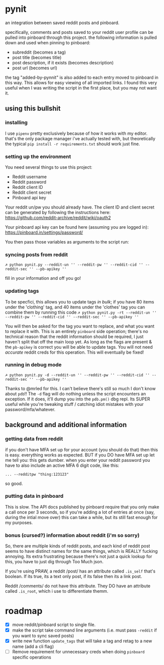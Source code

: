 # pynit
an integration between saved reddit posts and pinboard. 

specifically, comments and posts saved to your reddit user profile can be pulled into pinboard through this project. the following information is pulled down and used when pinning to pinboard:
- subreddit (becomes a tag)
- post title (becomes title)
- post description, if it exists (becomes description)
- post url (becomes url)

the tag "added-by-pynnit" is also added to each entry moved to pinboard in this way. This allows for easy viewing of all imported links. I found this very useful when I was writing the script in the first place, but you may not want it. 
## using this bullshit 
### installing
I use `pipenv` pretty exclusively because of how it works with my editor. that's the only package manager i've actually tested with, but theoretically the typical `pip install -r requirements.txt` should work just fine.

### setting up the environment
You need several things to use this project:
- Reddit username
- Reddit password
- Reddit client ID 
- Reddit client secret
- Pinboard api key

Your reddit un/pw you should already have. The client ID and client secret can be generated by following the instructions here:
https://github.com/reddit-archive/reddit/wiki/oauth2

Your pinboard api key can be found here (assuming you are logged in):
https://pinboard.in/settings/password/

You then pass those variables as arguments to the script run:

### syncing posts from reddit

`☭ python pynit.py --reddit-un '' --reddit-pw '' --reddit-cid '' --reddit-sec '' --pb-apikey ''`

fill in your information and off you go!

### updating tags 
To be specfici, this allows you to update tags _in bulk_; if you have 80 items under the 'clothing' tag, and 40 items under the 'clothes' tag you can combine them by running this code
`☭ python pynit.py -rt --reddit-un '' --reddit-pw '' --reddit-cid '' --reddit-sec '' --pb-apikey ''`

You will then be asked for the tag you want to replace, and what you want to replace it with. This is an entirely `pinboard` side operation; there's no technical reason that the reddit information should be required, I just haven't split that off the main loop yet. As long as the flags are present & the `pb-apikey` is correct you will be able to update tags. You will not need _accurate_ reddit creds for this operation. This will eventually be fixed!

### running in debug mode
`☭ python pynit.py -d --reddit-un '' --reddit-pw '' --reddit-cid '' --reddit-sec '' --pb-apikey ''`

Thanks to @mrled for this. I can't believe there's still so much I don't know about `pdb`!! The `-d` flag will do nothing unless the script encounters an exception. If it does, it'll dump you into the `pdb.pm()` dbg repl. Its SUPER useful while you're tweaking stuff / catching idiot mistakes with your password/mfa/whatever.

## background and additional information
### getting data from reddit
if you don't have MFA set up for your account (you should do that) then this is easy. everything works as expected. BUT if you DO have MFA set up let me tell you: this gets dumber. when you enter your reddit password you have to also include an active MFA 6 digit code, like this:

`... --redditpw "thing:123123"`

so good.
### putting data in pinboard
This is slow. The API docs published by pinboard require that you only make a call once per 3 seconds, so if you're adding a lot of entries at once (say, during the intial move over) this can take a while, but its still fast enough for my purposes.

### bonus (cursed?) information about reddit (i'm so sorry)
So, there are multiple kinds of reddit posts, and each kind of reddit post seems to have distinct names for the same things, which is REALLY fucking annoying. Its extra frustrating because there's not just a quick lookup for this, you have to just dig through Too Much json.

If you're using PRAW, a reddit /post/ has an attribute called `.is_self` that's boolean. If its true, its a text only post, if its false then its a link post.

Reddit /comments/ do not have this attribute. They DO have an attribute called `.is_root`, which i use to differentiate themm.

# roadmap

- [x] move reddit/pinboard script to single file.
- [x] make the script take command line arguments (i.e. must pass `-reddit` if you want to sync saved posts)
- [x] write new function `update_tags` that will take a tag and retag to a new name (add a cli flag)
- [ ] Remove requirement for unnecessary creds when doing `pinboard` specific operations
